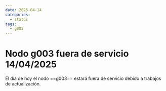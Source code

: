 ```yaml
---
date: 2025-04-14
categories:
  - status
tags:
  - g003
---
```


# Nodo g003 fuera de servicio 14/04/2025

<!-- more -->

El día de hoy el nodo ==g003== estará fuera de servicio debido a trabajos de actualización.